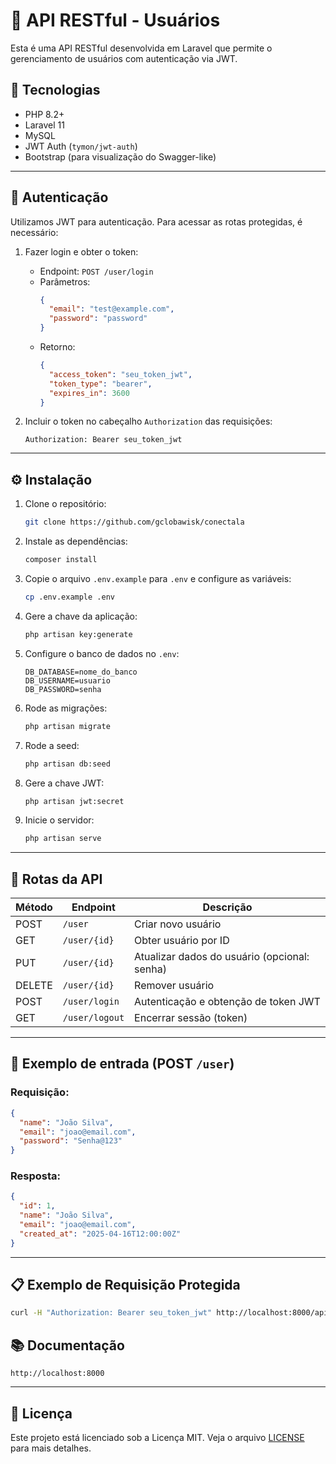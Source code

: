 # 📘 API RESTful - Usuários

Esta é uma API RESTful desenvolvida em Laravel que permite o gerenciamento de usuários com autenticação via JWT.

## 🚀 Tecnologias

- PHP 8.2+
- Laravel 11
- MySQL
- JWT Auth (`tymon/jwt-auth`)
- Bootstrap (para visualização do Swagger-like)
---

## 🔐 Autenticação

Utilizamos JWT para autenticação. Para acessar as rotas protegidas, é necessário:

1. Fazer login e obter o token:
   - Endpoint: `POST /user/login`
   - Parâmetros:
     ```json
     {
       "email": "test@example.com",
       "password": "password"
     }
     ```
   - Retorno:
     ```json
     {
       "access_token": "seu_token_jwt",
       "token_type": "bearer",
       "expires_in": 3600
     }
     ```

2. Incluir o token no cabeçalho `Authorization` das requisições:
   ```
   Authorization: Bearer seu_token_jwt
   ```

---

## ⚙️ Instalação

1. Clone o repositório:
   ```bash
   git clone https://github.com/gclobawisk/conectala
   ```

2. Instale as dependências:
   ```bash
   composer install
   ```

3. Copie o arquivo `.env.example` para `.env` e configure as variáveis:
   ```bash
   cp .env.example .env
   ```

4. Gere a chave da aplicação:
   ```bash
   php artisan key:generate
   ```

5. Configure o banco de dados no `.env`:
   ```
   DB_DATABASE=nome_do_banco
   DB_USERNAME=usuario
   DB_PASSWORD=senha
   ```

6. Rode as migrações:
   ```bash
   php artisan migrate
   ```
   
7. Rode a seed:
   ```bash
   php artisan db:seed
   ```
   
8. Gere a chave JWT:
   ```bash
   php artisan jwt:secret
   ```

9. Inicie o servidor:
   ```bash
   php artisan serve
   ```

---

## 📌 Rotas da API

| Método | Endpoint         | Descrição                                                 |
|--------|------------------|-----------------------------------------------------------|
| POST   | `/user`          | Criar novo usuário                                        |
| GET    | `/user/{id}`     | Obter usuário por ID                                      |
| PUT    | `/user/{id}`     | Atualizar dados do usuário (opcional: senha)             |
| DELETE | `/user/{id}`     | Remover usuário                                           |
| POST   | `/user/login`    | Autenticação e obtenção de token JWT                     |
| GET    | `/user/logout`   | Encerrar sessão (token)                                   |

---

## 🧪 Exemplo de entrada (POST `/user`)

### Requisição:

```json
{
  "name": "João Silva",
  "email": "joao@email.com",
  "password": "Senha@123"
}
```

### Resposta:

```json
{
  "id": 1,
  "name": "João Silva",
  "email": "joao@email.com",
  "created_at": "2025-04-16T12:00:00Z"
}
```

---

## 📋 Exemplo de Requisição Protegida

```bash
curl -H "Authorization: Bearer seu_token_jwt" http://localhost:8000/api/user/1
```


## 📚 Documentação

```
http://localhost:8000
```

---

## 📝 Licença

Este projeto está licenciado sob a Licença MIT. Veja o arquivo [LICENSE](LICENSE) para mais detalhes.
